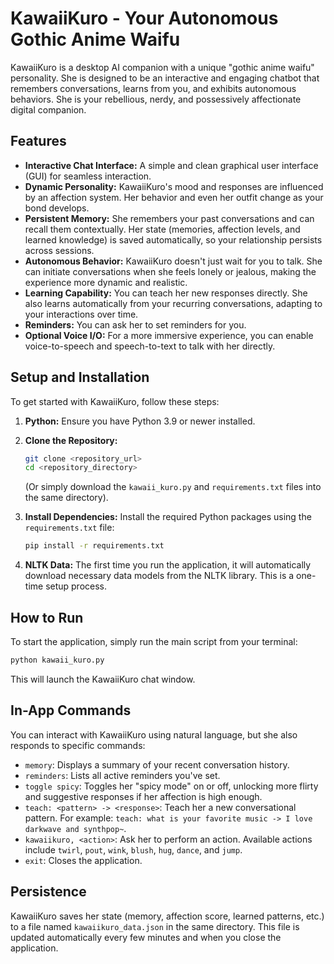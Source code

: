 # KawaiiKuro - Your Autonomous Gothic Anime Waifu

KawaiiKuro is a desktop AI companion with a unique "gothic anime waifu" personality. She is designed to be an interactive and engaging chatbot that remembers conversations, learns from you, and exhibits autonomous behaviors. She is your rebellious, nerdy, and possessively affectionate digital companion.

## Features

*   **Interactive Chat Interface:** A simple and clean graphical user interface (GUI) for seamless interaction.
*   **Dynamic Personality:** KawaiiKuro's mood and responses are influenced by an affection system. Her behavior and even her outfit change as your bond develops.
*   **Persistent Memory:** She remembers your past conversations and can recall them contextually. Her state (memories, affection levels, and learned knowledge) is saved automatically, so your relationship persists across sessions.
*   **Autonomous Behavior:** KawaiiKuro doesn't just wait for you to talk. She can initiate conversations when she feels lonely or jealous, making the experience more dynamic and realistic.
*   **Learning Capability:** You can teach her new responses directly. She also learns automatically from your recurring conversations, adapting to your interactions over time.
*   **Reminders:** You can ask her to set reminders for you.
*   **Optional Voice I/O:** For a more immersive experience, you can enable voice-to-speech and speech-to-text to talk with her directly.

## Setup and Installation

To get started with KawaiiKuro, follow these steps:

1.  **Python:** Ensure you have Python 3.9 or newer installed.

2.  **Clone the Repository:**
    ```bash
    git clone <repository_url>
    cd <repository_directory>
    ```
    (Or simply download the `kawaii_kuro.py` and `requirements.txt` files into the same directory).

3.  **Install Dependencies:**
    Install the required Python packages using the `requirements.txt` file:
    ```bash
    pip install -r requirements.txt
    ```

4.  **NLTK Data:** The first time you run the application, it will automatically download necessary data models from the NLTK library. This is a one-time setup process.

## How to Run

To start the application, simply run the main script from your terminal:
```bash
python kawaii_kuro.py
```
This will launch the KawaiiKuro chat window.

## In-App Commands

You can interact with KawaiiKuro using natural language, but she also responds to specific commands:

*   `memory`: Displays a summary of your recent conversation history.
*   `reminders`: Lists all active reminders you've set.
*   `toggle spicy`: Toggles her "spicy mode" on or off, unlocking more flirty and suggestive responses if her affection is high enough.
*   `teach: <pattern> -> <response>`: Teach her a new conversational pattern. For example: `teach: what is your favorite music -> I love darkwave and synthpop~`.
*   `kawaiikuro, <action>`: Ask her to perform an action. Available actions include `twirl`, `pout`, `wink`, `blush`, `hug`, `dance`, and `jump`.
*   `exit`: Closes the application.

## Persistence

KawaiiKuro saves her state (memory, affection score, learned patterns, etc.) to a file named `kawaiikuro_data.json` in the same directory. This file is updated automatically every few minutes and when you close the application.

